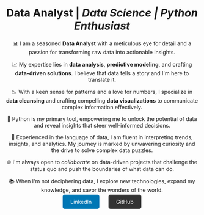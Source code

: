<h1 align="center"><b>Data Analyst</b> | <i>Data Science | Python Enthusiast</i></h1>

<p align="center">
  📊 I am a seasoned <b>Data Analyst</b> with a meticulous eye for detail and a passion for transforming raw data into actionable insights.
</p>

<p align="center">
  📈 My expertise lies in <b>data analysis</b>, <b>predictive modeling</b>, and crafting <b>data-driven solutions</b>. I believe that data tells a story and I'm here to translate it.
</p>

<p align="center">
  📉 With a keen sense for patterns and a love for numbers, I specialize in <b>data cleansing</b> and crafting compelling <b>data visualizations</b> to communicate complex information effectively.
</p>

<p align="center">
  🚀 Python is my primary tool, empowering me to unlock the potential of data and reveal insights that steer well-informed decisions.
</p>

<p align="center">
  💼 Experienced in the language of data, I am fluent in interpreting trends, insights, and analytics. My journey is marked by unwavering curiosity and the drive to solve complex data puzzles.
</p>

<p align="center">
  🌐 I'm always open to <i>collaborate</i> on data-driven projects that challenge the status quo and push the boundaries of what data can do.
</p>

<p align="center">
  📚 When I'm not deciphering data, I explore new technologies, expand my knowledge, and savor the wonders of the world.
</p>

<p align="center">
  <a href="https://www.linkedin.com/in/mutahar-hussain" style="background-color: #0077B5; color: #fff; padding: 10px 20px; text-decoration: none; border-radius: 5px; margin: 10px;">LinkedIn</a>
  <a href="https://github.com/mutahar-khokhar" style="background-color: #333; color: #fff; padding: 10px 20px; text-decoration: none; border-radius: 5px; margin: 10px;">GitHub</a>
</p>
